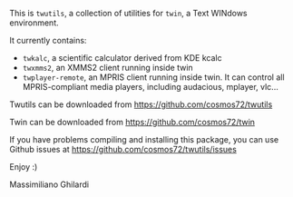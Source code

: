
This is `twutils`, a collection of utilities for `twin`,
a Text WINdows environment.

It currently contains:
* `twkalc`, a scientific calculator derived from KDE kcalc
* `twxmms2`, an XMMS2 client running inside twin
* `twplayer-remote`, an MPRIS client running inside twin.
  It can control all MPRIS-compliant media players, including audacious, mplayer, vlc...

Twutils can be downloaded from https://github.com/cosmos72/twutils

Twin    can be downloaded from https://github.com/cosmos72/twin

If you have problems compiling and installing this package,
you can use Github issues at https://github.com/cosmos72/twutils/issues

Enjoy :)

Massimiliano Ghilardi
